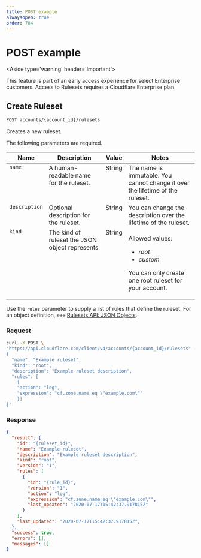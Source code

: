 ```yaml
---
title: POST example
alwaysopen: true
order: 784
---
```


# POST example

<Aside type='warning' header='Important'>

This feature is part of an early access experience for select Enterprise customers. Access to Rulesets requires a Cloudflare Enterprise plan.

</Aside>

## Create Ruleset

```bash
POST accounts/{account_id}/rulesets
```

Creates a new ruleset.

The following parameters are required.

<table>
  <thead>
    <tr>
      <th>Name</th>
      <th>Description</th>
      <th>Value</th>
      <th>Notes</th>
    </tr>
  </thead>
  <tbody style='vertical-align:top'>
    <tr>
      <td><code>name</code></td>
      <td>A human-readable name for the ruleset.</td>
      <td>String</td>
      <td>The name is immutable. You cannot change it over the lifetime of the ruleset.</td>
    </tr>
    <tr>
      <td><code>description</code></td>
      <td>Optional description for the ruleset.</td>
      <td>String</td>
      <td>You can change the description over the lifetime of the ruleset.</td>
    </tr>
    <tr>
      <td><code>kind</code></td>
      <td>The kind of ruleset the JSON object represents</td>
      <td>String</td>
      <td><p>Allowed values:
          <ul>
            <li><em>root</em></li>
            <li><em>custom</em></li>
          </ul>
        </p><p>You can only create one root ruleset for your account.</p></td>
    </tr>
  </tbody>
</table>

Use the `rules` parameter to supply a list of rules that define the ruleset. For an object definition, see [Rulesets API: JSON Objects](/cf-rulesets/rulesets-api/json-object).

### Request

```bash
curl -X POST \
"https://api.cloudflare.com/client/v4/accounts/{account_id}/rulesets" --data '
{
  "name": "Example ruleset",
  "kind": "root",
  "description": "Example ruleset description",
  "rules": [
    {
    "action": "log",
    "expression": "cf.zone.name eq \"example.com\""
    }]
}'

```

### Response

```json
{
  "result": {
    "id": "{ruleset_id}",
    "name": "Example ruleset",
    "description": "Example ruleset description",
    "kind": "root",
    "version": "1",
    "rules": [
      {
        "id": "{rule_id}",
        "version": "1",
        "action": "log",
        "expression": "cf.zone.name eq \"example.com\"",
        "last_updated": "2020-07-17T15:42:37.917815Z"
      }
    ],
    "last_updated": "2020-07-17T15:42:37.917815Z",
  },
  "success": true,
  "errors": [],
  "messages": []
}
```